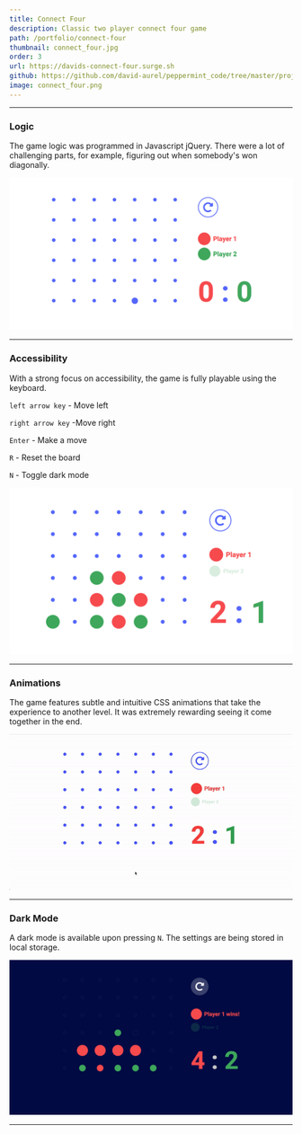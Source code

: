 ```yaml
---
title: Connect Four
description: Classic two player connect four game
path: /portfolio/connect-four
thumbnail: connect_four.jpg
order: 3
url: https://davids-connect-four.surge.sh
github: https://github.com/david-aurel/peppermint_code/tree/master/projects/connect_four
image: connect_four.png
---
```


---

### Logic

The game logic was programmed in Javascript jQuery. There were a lot of challenging parts, for example, figuring out when somebody's won diagonally.

![img](./start.png)

---

### Accessibility

With a strong focus on accessibility, the game is fully playable using the keyboard.

`left arrow key` - Move left

`right arrow key` -Move right

`Enter` - Make a move

`R` - Reset the board

`N` - Toggle dark mode

![img](./play.png)

---

### Animations

The game features subtle and intuitive CSS animations that take the experience to another level. It was extremely rewarding seeing it come together in the end.

![img](./win.gif)

---

### Dark Mode

A dark mode is available upon pressing `N`. The settings are being stored in local storage.

![img](./night.png)

---
